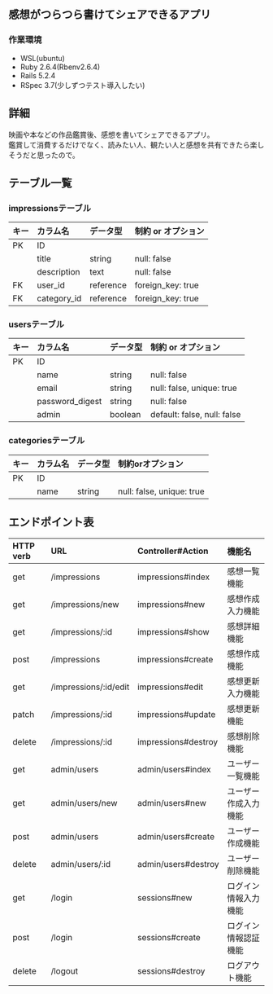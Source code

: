 ## 感想がつらつら書けてシェアできるアプリ
### 作業環境
- WSL(ubuntu)
- Ruby 2.6.4(Rbenv2.6.4)
- Rails 5.2.4
- RSpec 3.7(少しずつテスト導入したい)  
  
## 詳細
映画や本などの作品鑑賞後、感想を書いてシェアできるアプリ。  
鑑賞して消費するだけでなく、読みたい人、観たい人と感想を共有できたら楽しそうだと思ったので。  

## テーブル一覧

### impressionsテーブル
|キー|カラム名|データ型|制約 or オプション|
|:----|:----|:----|:----|
|PK|ID| | |
| |title|string|null: false|
| |description|text|null: false|
|FK|user_id|reference|foreign_key: true|
|FK|category_id|reference|foreign_key: true|

### usersテーブル
|キー|カラム名|データ型|制約 or オプション|
|:----|:----|:----|:----|
|PK|ID| | |
| |name|string|null: false|
| |email|string|null: false, unique: true|
| |password_digest|string|null: false|
| |admin|boolean|default: false, null: false|

### categoriesテーブル
|キー|カラム名|データ型|制約orオプション|
|:----|:----|:----|:----|
|PK|ID| | |
| |name|string|null: false, unique: true|

## エンドポイント表
|HTTP verb|URL|Controller#Action|機能名|
|:----|:----|:----|:----|
|get|/impressions|impressions#index|感想一覧機能|
|get|/impressions/new|impressions#new|感想作成入力機能|
|get|/impressions/:id|impressions#show|感想詳細機能|
|post|/impressions|impressions#create|感想作成機能|
|get|/impressions/:id/edit|impressions#edit|感想更新入力機能|
|patch|/impressions/:id|impressions#update|感想更新機能|
|delete|/impressions/:id|impressions#destroy|感想削除機能|
|get|admin/users|admin/users#index|ユーザー一覧機能|
|get|admin/users/new|admin/users#new|ユーザー作成入力機能|
|post|admin/users|admin/users#create|ユーザー作成機能|
|delete|admin/users/:id|admin/users#destroy|ユーザー削除機能|
|get|/login|sessions#new|ログイン情報入力機能|
|post|/login|sessions#create|ログイン情報認証機能|
|delete|/logout|sessions#destroy|ログアウト機能|
